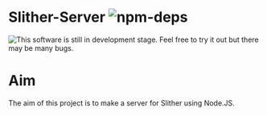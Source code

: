 # Slither-Server ![npm-deps](https://david-dm.org/RowanHarley/Slither-Server.svg)

![This software is still in development stage. Feel free to try it out but there may be many bugs.](https://drive.google.com/uc?export=download&id=0B9WchF8WhEn9YTZnQkZvNzMzaDg "This software is still in development stage. Feel free to try it out but there may be many bugs.")

# Aim

The aim of this project is to make a server for Slither using Node.JS.
